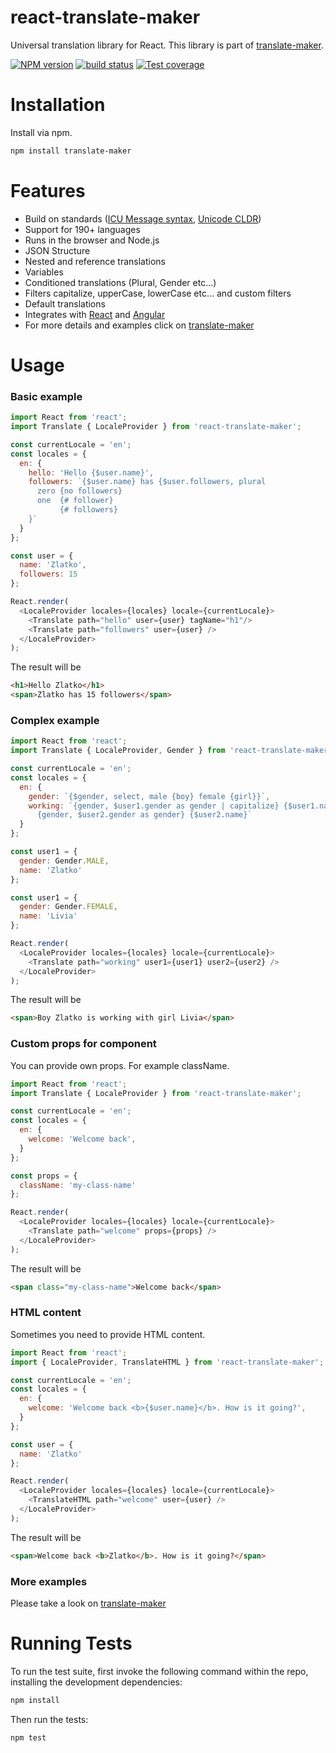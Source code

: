 # react-translate-maker

Universal translation library for React. This library is part of [translate-maker](https://github.com/CherrySoftware/translate-maker).

[![NPM version][npm-image]][npm-url]
[![build status][travis-image]][travis-url]
[![Test coverage][coveralls-image]][coveralls-url]

[npm-image]: https://img.shields.io/npm/v/react-translate-maker.svg?style=flat-square
[npm-url]: https://www.npmjs.com/CherrySoftware/react-translate-maker
[travis-image]: https://img.shields.io/travis/CherrySoftware/react-translate-maker/master.svg?style=flat-square
[travis-url]: https://travis-ci.org/CherrySoftware/react-translate-maker
[coveralls-image]: https://img.shields.io/coveralls/CherrySoftware/react-translate-maker/master.svg?style=flat-square
[coveralls-url]: https://coveralls.io/r/CherrySoftware/react-translate-maker?branch=master


# Installation

Install via npm.

```sh
npm install translate-maker
```

# Features

- Build on standards ([ICU Message syntax](http://userguide.icu-project.org/formatparse/messages), [Unicode CLDR](http://cldr.unicode.org/))
- Support for 190+ languages
- Runs in the browser and Node.js
- JSON Structure
- Nested and reference translations
- Variables
- Conditioned translations (Plural, Gender etc...)
- Filters capitalize, upperCase, lowerCase etc... and custom filters
- Default translations
- Integrates with [React](https://github.com/CherrySoftware/react-translate-maker) and [Angular](https://github.com/CherrySoftware/angular-translate-maker)
- For more details and examples click on [translate-maker](https://github.com/CherrySoftware/translate-maker)

# Usage

### Basic example

```js
import React from 'react';
import Translate { LocaleProvider } from 'react-translate-maker';

const currentLocale = 'en';
const locales = {
  en: {
    hello: 'Hello {$user.name}',
    followers: `{$user.name} has {$user.followers, plural
      zero {no followers}
      one  {# follower}
           {# followers}
    }`
  }
};

const user = {
  name: 'Zlatko',
  followers: 15
};

React.render(
  <LocaleProvider locales={locales} locale={currentLocale}>
    <Translate path="hello" user={user} tagName="h1"/>
    <Translate path="followers" user={user} />
  </LocaleProvider>
);
```

The result will be


```html
<h1>Hello Zlatko</h1>
<span>Zlatko has 15 followers</span>
```

### Complex example

```js
import React from 'react';
import Translate { LocaleProvider, Gender } from 'react-translate-maker';

const currentLocale = 'en';
const locales = {
  en: {
    gender: `{$gender, select, male {boy} female {girl}}`,
    working: `{gender, $user1.gender as gender | capitalize} {$user1.name} is working with
      {gender, $user2.gender as gender} {$user2.name}`
  }
};

const user1 = {
  gender: Gender.MALE,
  name: 'Zlatko'
};

const user1 = {
  gender: Gender.FEMALE,
  name: 'Livia'
};

React.render(
  <LocaleProvider locales={locales} locale={currentLocale}>
    <Translate path="working" user1={user1} user2={user2} />
  </LocaleProvider>
);
```

The result will be


```html
<span>Boy Zlatko is working with girl Livia</span>
```

### Custom props for component

You can provide own props. For example className.

```js
import React from 'react';
import Translate { LocaleProvider } from 'react-translate-maker';

const currentLocale = 'en';
const locales = {
  en: {
    welcome: 'Welcome back',
  }
};

const props = {
  className: 'my-class-name'
};

React.render(
  <LocaleProvider locales={locales} locale={currentLocale}>
    <Translate path="welcome" props={props} />
  </LocaleProvider>
);
```


The result will be


```html
<span class="my-class-name">Welcome back</span>
```

### HTML content

Sometimes you need to provide HTML content.

```js
import React from 'react';
import { LocaleProvider, TranslateHTML } from 'react-translate-maker';

const currentLocale = 'en';
const locales = {
  en: {
    welcome: 'Welcome back <b>{$user.name}</b>. How is it going?',
  }
};

const user = {
  name: 'Zlatko'
};

React.render(
  <LocaleProvider locales={locales} locale={currentLocale}>
    <TranslateHTML path="welcome" user={user} />
  </LocaleProvider>
);
```


The result will be


```html
<span>Welcome back <b>Zlatko</b>. How is it going?</span>
```

### More examples

Please take a look on [translate-maker](https://github.com/CherrySoftware/translate-maker)


# Running Tests

To run the test suite, first invoke the following command within the repo, installing the development dependencies:

```sh
npm install
```

Then run the tests:

```sh
npm test
```
